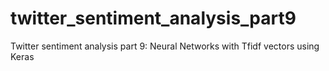 # twitter_sentiment_analysis_part9
Twitter sentiment analysis part 9: Neural Networks with Tfidf vectors using Keras
